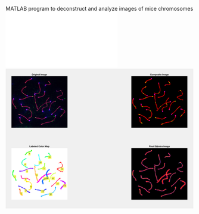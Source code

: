 MATLAB program to deconstruct and analyze images of mice chromosomes
![Image of male input](/images/male.pdf?raw=true "Male Mouse Sample Input")
![Image of male output](/Examples/male_overall.png?raw=true "Male Mouse Sample Output")


